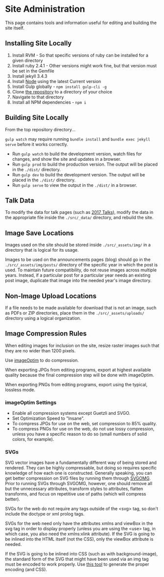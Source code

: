 # Site Administration

This page contains tools and information useful for editing and building the site itself.


## Installing Site Locally

1. Install RVM - So that specific versions of ruby can be installed for a given directory
2. Install ruby 2.4.1 - Other versions might work fine, but that version must be set in the Gemfile
3. Install jekyll 3.4.3
4. Install [Node](https://nodejs.org/en/download/) using the latest Current version
5. Install Gulp globally - `npm install gulp-cli -g`
6. Clone [the repository](ssh://git@stash.cierecloud.com:7999/cpp/website-2.0.git) to a directory of your choice
7. Navigate to that directory
8. Install all NPM dependencies - `npm i`


## Building Site Locally

From the top repository directory...

`gulp watch` may require running `bundle install` and `bundle exec jekyll serve` before it works correctly.

* Run `gulp watch` to build the development version, watch files for changes, and show the site and updates in a browser.
* Run `gulp prod` to build the production version. The output will be placed in the `./dist/` directory.
* Run `gulp dev` to build the development version. The output will be placed in the `./dist/` directory.
* Run `gulp serve` to view the output in the `./dist/` in a browser.


## Talk Data

To modify the data for talk pages (such as [2017 Talks](./src/pages/history/2017/talks/)), modify the data in the appropriate file inside the `./src/_data/` directory, and rebuild the site.


## Image Save Locations

Images used on the site should be stored inside `./src/_assets/img/` in a directory that is logical for its usage.

Images to be used on the announcements pages (blog) should go in the `./src/_assets/img/posts/` directory of the specific year in which the post is used. To maintain future compatibility, do not reuse images across multiple years. Instead, if a particular post for a particular year needs an existing post image, duplicate that image into the needed year's image directory.


## Non-Image Upload Locations

If a file needs to be made available for download that is not an image, such as PDFs or ZIP directories, place them in the `./src/_assets/uploads/` directory using a logical organization.


## Image Compression Rules

When editing images for inclusion on the site, resize raster images such that they are no wider than 1200 pixels.

Use [imageOptim](https://imageoptim.com/) to do compression.

When exporting JPGs from editing programs, export at highest available quality because the final compression step will be done with imageOptim.

When exporting PNGs from editing programs, export using the typical, lossless mode.

### imageOptim Settings

* Enable all compression systems except Guetzli and SVGO.
* Set Optimization Speed to "Insane".
* To compress JPGs for use on the web, set compression to 85% quality.
* To compress PNGs for use on the web, do not use lossy compression, unless you have a specific reason to do so (small numbers of solid colors, for example).

### SVGs

SVG vector images have a fundamentally different way of being stored and rendered. They can be highly compressable, but doing so requires specific knowledge of how each one is constructed. Generally speaking, you can get better compression on SVG files by running them through [SVGOMG](https://jakearchibald.github.io/svgomg/). Prior to running SVGs through SVGOMG, however, one should remove all but the unnecessary attributes, transform styles to attributes, flatten transforms, and focus on repetitive use of paths (which will compress better).

SVGs for the web do not require any tags outside of the &lt;svg&gt; tag, so don't include the doctype or xml prolog tags.

SVGs for the web need only have the attributes xmlns and viewBox in the svg tag in order to display properly (unless you are using the &lt;use&gt; tag, in which case, you also need the xmlns:xlink attribute). If the SVG is going to be inlined into the HTML itself (not the CSS), only the viewBox attribute is needed.

If the SVG is going to be inlined into CSS (such as with background-image), the standard form of the SVG that might have been used via an img tag must be encoded to work properly. Use [this tool](http://yoksel.github.io/url-encoder/) to generate the proper encoding (and CSS).
